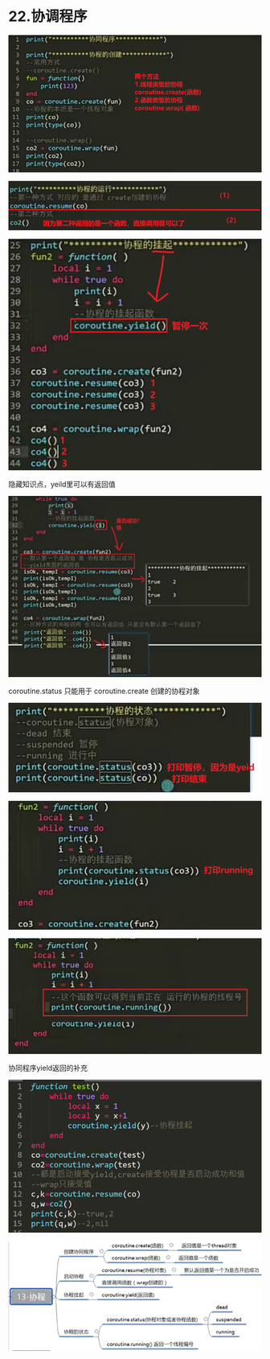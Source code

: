 # 22.协调程序

![1975b2b3c6332d16ee865aab5b674aff.png](image/1975b2b3c6332d16ee865aab5b674aff.png)

![19c44979a069a0406b0b7166d9c7a98f.png](image/19c44979a069a0406b0b7166d9c7a98f.png)

![a039b0df90b1dbf645d43a376a1ab766.png](image/a039b0df90b1dbf645d43a376a1ab766.png)

隐藏知识点，yeild里可以有返回值

![c4b61b8a0f7b26b9f006fddaf0cc28ab.png](image/c4b61b8a0f7b26b9f006fddaf0cc28ab.png)

coroutine.status 只能用于 coroutine.create 创建的协程对象

![26b3f16a38899118a1dfdffd03c8fe4b.png](image/26b3f16a38899118a1dfdffd03c8fe4b.png)

![120117c25bb1077c8f119f3bcc7e1acb.png](image/120117c25bb1077c8f119f3bcc7e1acb.png)

![f6319d4356e9070ccf5a986303de3316.png](image/f6319d4356e9070ccf5a986303de3316.png)

协同程序yield返回的补充

![c03e9e0989ee93e676f4d920ae640ce1.png](image/c03e9e0989ee93e676f4d920ae640ce1.png)

![bc71ce44b18668bac4a489a2b530f0c7.png](image/bc71ce44b18668bac4a489a2b530f0c7.png)
